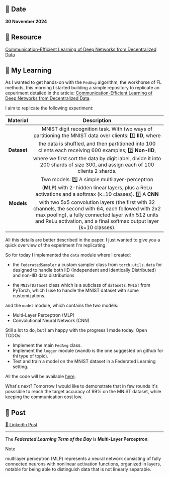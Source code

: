 ## 📅 Date
**30 November 2024**


## 📰 Resource
[Communication-Efficient Learning of Deep Networks from Decentralized Data](https://arxiv.org/pdf/1602.05629)


## 🔖 My Learning
As I wanted to get hands-on with the `FedAvg` algorithm, the workhorse of FL methods, this morning I started building a simple repository to replicate an experiment detailed in the article: [Communication-Efficient Learning of Deep Networks from Decentralized Data](https://arxiv.org/pdf/1602.05629).

I aim to replicate the following experiment:

Material            |  Description
:-------------------------:|:-------------------------:
**Dataset** | MNIST digit recognition task. With two ways of partitioning the MNIST data over clients: 1️⃣ **IID**, where the data is shuffled, and then partitioned into 100 clients each receiving 600 examples; 2️⃣ **Non-IID**, where we first sort the data by digit label, divide it into 200 shards of size 300, and assign each of 100 clients 2 shards.
**Models** | Two models: 1️⃣ A simple multilayer-perceptron (**MLP**) with 2-hidden linear layers, plus a ReLu activations and a softmax (k=10 classes). 2️⃣ A **CNN** with two 5x5 convolution layers (the first with 32 channels, the second with 64, each followed with 2x2 max pooling), a fully connected layer with 512 units and ReLu activation, and a final softmax output layer (k=10 classes). 

All this details are better described in the paper. I just wanted to give you a quick overview of the experiment I'm replicating.

So for today I implemented the `data` module where I created:

- the `FederatedSampler` a custom sampler class from `torch.utils.data` for designed to handle both IID (Independent and Identically Distributed) and non-IID data distributions

- the `MNISTDataset` class which is a subclass of `datasets.MNIST` from PyTorch, which I use to handle the MNIST dataset with some customizations.

and the `model` module, which contains the two models:

- Multi-Layer Perceptron (MLP)
- Convolutional Neural Network (CNN)

Still a lot to do, but I am happy with the progress I made today.
Open TODOs:
- Implement the main `FedAvg` class.
- Implement the `logger` module (wandb is the one suggested on github for thi type of topic).
- Test and train a model on the MNIST dataset in a Federated Learning setting.

All the code will be available [here](./FedAvg).

What's next?
Tomorrow I would like to demonstrate that in few rounds it's posssible to reach the target accuracy of 99% on the MNIST dataset, while keeping the communication cost low.

## 📮 Post 

[📘 LinkedIn Post](https://www.linkedin.com/posts/giuliagualtieri_30daysofflcode-activity-7268662330211647488-dRWE?utm_source=share&utm_medium=member_desktop)

------
The _**Federated Learning Term of the Day**_ is **Multi-Layer Perceptron**.
> [!NOTE]
> multilayer perceptron (MLP) represents a neural network consisting of fully connected neurons with nonlinear activation functions, organized in layers, notable for being able to distinguish data that is not linearly separable.

